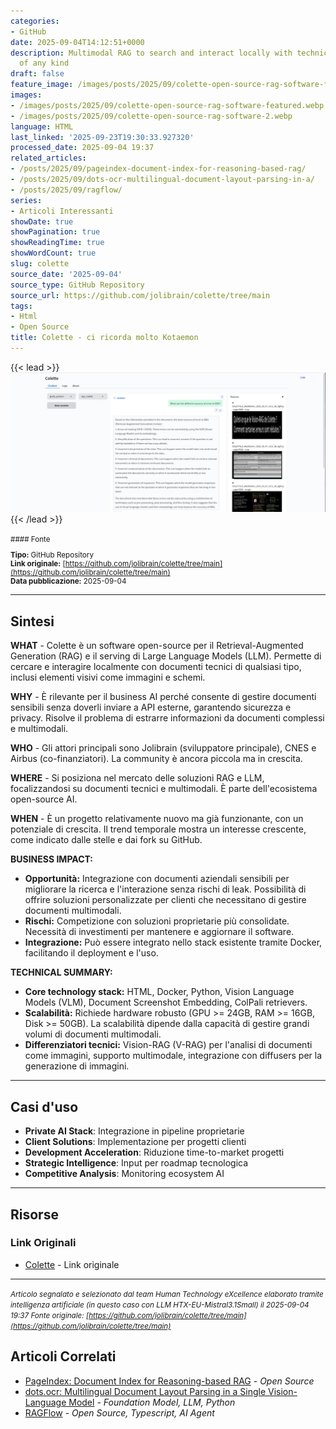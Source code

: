 ```yaml
---
categories:
- GitHub
date: 2025-09-04T14:12:51+0000
description: Multimodal RAG to search and interact locally with technical documents
  of any kind
draft: false
feature_image: /images/posts/2025/09/colette-open-source-rag-software-featured.webp
images:
- /images/posts/2025/09/colette-open-source-rag-software-featured.webp
- /images/posts/2025/09/colette-open-source-rag-software-2.webp
language: HTML
last_linked: '2025-09-23T19:30:33.927320'
processed_date: 2025-09-04 19:37
related_articles:
- /posts/2025/09/pageindex-document-index-for-reasoning-based-rag/
- /posts/2025/09/dots-ocr-multilingual-document-layout-parsing-in-a/
- /posts/2025/09/ragflow/
series:
- Articoli Interessanti
showDate: true
showPagination: true
showReadingTime: true
showWordCount: true
slug: colette
source_date: '2025-09-04'
source_type: GitHub Repository
source_url: https://github.com/jolibrain/colette/tree/main
tags:
- Html
- Open Source
title: Colette - ci ricorda molto Kotaemon
---
```


{{< lead >}}
![Repository image](/images/posts/2025/09/colette-open-source-rag-software-featured.webp)
{{< /lead >}}

<small>
#### Fonte

**Tipo:** GitHub Repository  
**Link originale:** [https://github.com/jolibrain/colette/tree/main](https://github.com/jolibrain/colette/tree/main)  
**Data pubblicazione:** 2025-09-04

</small>

---

## Sintesi

**WHAT** - Colette è un software open-source per il Retrieval-Augmented Generation (RAG) e il serving di Large Language Models (LLM). Permette di cercare e interagire localmente con documenti tecnici di qualsiasi tipo, inclusi elementi visivi come immagini e schemi.

**WHY** - È rilevante per il business AI perché consente di gestire documenti sensibili senza doverli inviare a API esterne, garantendo sicurezza e privacy. Risolve il problema di estrarre informazioni da documenti complessi e multimodali.

**WHO** - Gli attori principali sono Jolibrain (sviluppatore principale), CNES e Airbus (co-finanziatori). La community è ancora piccola ma in crescita.

**WHERE** - Si posiziona nel mercato delle soluzioni RAG e LLM, focalizzandosi su documenti tecnici e multimodali. È parte dell'ecosistema open-source AI.

**WHEN** - È un progetto relativamente nuovo ma già funzionante, con un potenziale di crescita. Il trend temporale mostra un interesse crescente, come indicato dalle stelle e dai fork su GitHub.

**BUSINESS IMPACT:**
- **Opportunità:** Integrazione con documenti aziendali sensibili per migliorare la ricerca e l'interazione senza rischi di leak. Possibilità di offrire soluzioni personalizzate per clienti che necessitano di gestire documenti multimodali.
- **Rischi:** Competizione con soluzioni proprietarie più consolidate. Necessità di investimenti per mantenere e aggiornare il software.
- **Integrazione:** Può essere integrato nello stack esistente tramite Docker, facilitando il deployment e l'uso.

**TECHNICAL SUMMARY:**
- **Core technology stack:** HTML, Docker, Python, Vision Language Models (VLM), Document Screenshot Embedding, ColPali retrievers.
- **Scalabilità:** Richiede hardware robusto (GPU >= 24GB, RAM >= 16GB, Disk >= 50GB). La scalabilità dipende dalla capacità di gestire grandi volumi di documenti multimodali.
- **Differenziatori tecnici:** Vision-RAG (V-RAG) per l'analisi di documenti come immagini, supporto multimodale, integrazione con diffusers per la generazione di immagini.

---

## Casi d'uso

- **Private AI Stack**: Integrazione in pipeline proprietarie
- **Client Solutions**: Implementazione per progetti clienti
- **Development Acceleration**: Riduzione time-to-market progetti
- **Strategic Intelligence**: Input per roadmap tecnologica
- **Competitive Analysis**: Monitoring ecosystem AI

---



## Risorse

### Link Originali
- [Colette](https://github.com/jolibrain/colette/tree/main) - Link originale


---

*<small>Articolo segnalato e selezionato dal team Human Technology eXcellence elaborato tramite intelligenza artificiale (in questo caso con LLM HTX-EU-Mistral3.1Small) il 2025-09-04 19:37
Fonte originale: [https://github.com/jolibrain/colette/tree/main](https://github.com/jolibrain/colette/tree/main)</small>*

## Articoli Correlati

- [PageIndex: Document Index for Reasoning-based RAG](/posts/2025/09/pageindex-document-index-for-reasoning-based-rag/) - *Open Source*
- [dots.ocr: Multilingual Document Layout Parsing in a Single Vision-Language Model](/posts/2025/09/dots-ocr-multilingual-document-layout-parsing-in-a/) - *Foundation Model, LLM, Python*
- [RAGFlow](/posts/2025/09/ragflow/) - *Open Source, Typescript, AI Agent*